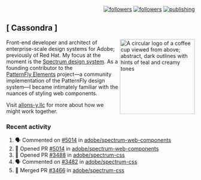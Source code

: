<p align="right"><a rel="me" href="https://front-end.social/@castastrophe">
    <img alt="followers" title="Follow me on Mastodon" src="https://img.shields.io/mastodon/follow/109297102751309835?domain=https%3A%2F%2Ffront-end.social&label=Follow&logo=mastodon&logoColor=white&style=for-the-badge&labelColor=008080&color=006969"/></a>
  <a href="https://codepen.io/castastrophe/">
    <img alt="followers" title="Follow me on CodePen" src="https://img.shields.io/badge/23-1?color=640464&labelColor=7c007c&style=for-the-badge&logo=codepen&label=Follow"/></a>
<a href="https://castastrophe.medium.com/">
    <img alt="publishing" title="View articles on Medium" src="https://img.shields.io/badge/107-1?color=666&labelColor=444&label=subscribe&logo=medium&logoColor=white&style=for-the-badge"/></a>
</p>

## [&nbsp;Cassondra&nbsp;]

<img align="right" src="https://github-production-user-asset-6210df.s3.amazonaws.com/1840295/253016758-ba468774-1cd3-42c2-8f43-947b5eeb5edf.png" height="200" alt="A circular logo of a coffee cup viewed from above; abstract, dark outlines with hints of teal and creamy tones">

Front-end developer and architect of enterprise-scale design systems for Adobe; previously of Red Hat. My focus at the moment is the [Spectrum design system](https://github.com/adobe/spectrum-css). As a founding contributor to the [PatternFly&nbsp;Elements](https://github.com/patternfly/patternfly-elements) project&mdash;a community implementation of the PatternFly design system&mdash;I became intimately familiar with the nuances of styling web components.

Visit [allons-y.llc](http://allons-y.llc/) for more about how we might work together.

### Recent activity

<!--START_SECTION:activity-->
1. 🗣 Commented on [#5014](https://github.com/adobe/spectrum-web-components/pull/5014#issuecomment-2583004498) in [adobe/spectrum-web-components](https://github.com/adobe/spectrum-web-components)
2. 💪 Opened PR [#5014](https://github.com/adobe/spectrum-web-components/pull/5014) in [adobe/spectrum-web-components](https://github.com/adobe/spectrum-web-components)
3. 💪 Opened PR [#3488](https://github.com/adobe/spectrum-css/pull/3488) in [adobe/spectrum-css](https://github.com/adobe/spectrum-css)
4. 🗣 Commented on [#3482](https://github.com/adobe/spectrum-css/pull/3482#issuecomment-2577984667) in [adobe/spectrum-css](https://github.com/adobe/spectrum-css)
5. 🎉 Merged PR [#3466](https://github.com/adobe/spectrum-css/pull/3466) in [adobe/spectrum-css](https://github.com/adobe/spectrum-css)
<!--END_SECTION:activity-->

